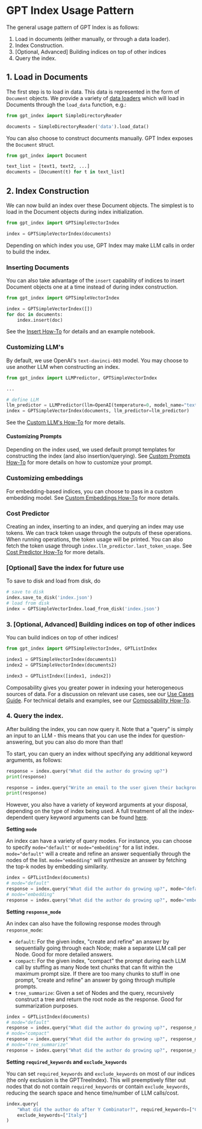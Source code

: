 # GPT Index Usage Pattern

The general usage pattern of GPT Index is as follows:
1. Load in documents (either manually, or through a data loader).
2. Index Construction.
3. [Optional, Advanced] Building indices on top of other indices
4. Query the index.

## 1. Load in Documents

The first step is to load in data. This data is represented in the form of `Document` objects. 
We provide a variety of [data loaders](/how_to/data_connectors.md) which will load in Documents
through the `load_data` function, e.g.:

```python
from gpt_index import SimpleDirectoryReader

documents = SimpleDirectoryReader('data').load_data()

```

You can also choose to construct documents manually. GPT Index exposes the `Document` struct.

```python
from gpt_index import Document

text_list = [text1, text2, ...]
documents = [Document(t) for t in text_list]
```

## 2. Index Construction

We can now build an index over these Document objects. The simplest is to load in the Document objects during index initialization.

```python
from gpt_index import GPTSimpleVectorIndex

index = GPTSimpleVectorIndex(documents)

```

Depending on which index you use, GPT Index may make LLM calls in order to build the index.

### Inserting Documents

You can also take advantage of the `insert` capability of indices to insert Document objects
one at a time instead of during index construction. 

```python
from gpt_index import GPTSimpleVectorIndex

index = GPTSimpleVectorIndex([])
for doc in documents:
    index.insert(doc)

```

See the [Insert How-To](/how_to/insert.md) for details and an example notebook.

### Customizing LLM's

By default, we use OpenAI's `text-davinci-003` model. You may choose to use another LLM when constructing
an index.

```python
from gpt_index import LLMPredictor, GPTSimpleVectorIndex

...

# define LLM
llm_predictor = LLMPredictor(llm=OpenAI(temperature=0, model_name="text-davinci-002"))
index = GPTSimpleVectorIndex(documents, llm_predictor=llm_predictor)
```

See the [Custom LLM's How-To](/how_to/custom_llms.md) for more details.


#### Customizing Prompts

Depending on the index used, we used default prompt templates for constructing the index (and also insertion/querying).
See [Custom Prompts How-To](/how_to/custom_prompts.md) for more details on how to customize your prompt.


### Customizing embeddings

For embedding-based indices, you can choose to pass in a custom embedding model. See 
[Custom Embeddings How-To](/how_to/embeddings.md#Custom-Embeddings) for more details.


### Cost Predictor

Creating an index, inserting to an index, and querying an index may use tokens. We can track 
token usage through the outputs of these operations. When running operations, 
the token usage will be printed.
You can also fetch the token usage through `index.llm_predictor.last_token_usage`.
See [Cost Predictor How-To](/how_to/cost_analysis.md) for more details.


### [Optional] Save the index for future use

To save to disk and load from disk, do

```python
# save to disk
index.save_to_disk('index.json')
# load from disk
index = GPTSimpleVectorIndex.load_from_disk('index.json')
```

### 3. [Optional, Advanced] Building indices on top of other indices

You can build indices on top of other indices! 

```python
from gpt_index import GPTSimpleVectorIndex, GPTListIndex

index1 = GPTSimpleVectorIndex(documents1)
index2 = GPTSimpleVectorIndex(documents2)

index3 = GPTListIndex([index1, index2])

```

Composability gives you greater power in indexing your heterogeneous sources of data. For a discussion on relevant use cases,
see our [Use Cases Guide](/guides/use_cases.md). For technical details and examples, see our [Composability How-To](/how_to/composability.md).

### 4. Query the index.

After building the index, you can now query it. Note that a "query" is simply an input to an LLM - 
this means that you can use the index for question-answering, but you can also do more than that! 

To start, you can query an index without specifying any additional keyword arguments, as follows:

```python
response = index.query("What did the author do growing up?")
print(response)

response = index.query("Write an email to the user given their background information.")
print(response)
```

However, you also have a variety of keyword arguments at your disposal, depending on the type of
index being used. A full treatment of all the index-dependent query keyword arguments can be 
found [here](/reference/query.rst).

**Setting `mode`**

An index can have a variety of query modes. For instance, you can choose to specify
`mode="default"` or `mode="embedding"` for a list index. `mode="default"` will a
create and refine an answer sequentially through the nodes of the list. 
`mode="embedding"` will synthesize an answer by fetching the top-k
nodes by embedding similarity.

```python
index = GPTListIndex(documents)
# mode="default"
response = index.query("What did the author do growing up?", mode="default")
# mode="embedding"
response = index.query("What did the author do growing up?", mode="embedding")

```

**Setting `response_mode`**

An index can also have the following response modes through `response_mode`:
- `default`: For the given index, "create and refine" an answer by sequentially going through each Node; 
    make a separate LLM call per Node. Good for more detailed answers.
- `compact`: For the given index, "compact" the prompt during each LLM call by stuffing as 
    many Node text chunks that can fit within the maximum prompt size. If there are 
    too many chunks to stuff in one prompt, "create and refine" an answer by going through
    multiple prompts.
- `tree_summarize`: Given a set of Nodes and the query, recursively construct a tree 
    and return the root node as the response. Good for summarization purposes.

```python
index = GPTListIndex(documents)
# mode="default"
response = index.query("What did the author do growing up?", response_mode="default")
# mode="compact"
response = index.query("What did the author do growing up?", response_mode="compact")
# mode="tree_summarize"
response = index.query("What did the author do growing up?", response_mode="response_mode")
```


**Setting `required_keywords` and `exclude_keywords`**

You can set `required_keywords` and `exclude_keywords` on most of our indices (the only exclusion is the GPTTreeIndex). This will preemptively filter out nodes that do not contain `required_keywords` or contain `exclude_keywords`, reducing the search space
and hence time/number of LLM calls/cost.

```python
index.query(
    "What did the author do after Y Combinator?", required_keywords=["Combinator"], 
    exclude_keywords=["Italy"]
)
```









